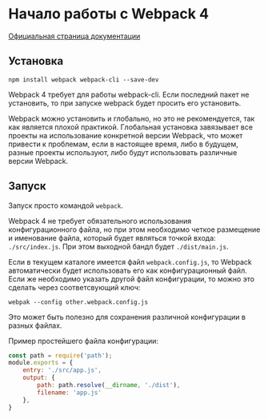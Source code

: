 # Начало работы с Webpack 4 #

[Официальная страница документации](https://webpack.js.org/guides/)

## Установка

```
npm install webpack webpack-cli --save-dev
```

Webpack 4 требует для работы webpack-cli. Если последний пакет не установить, то при запуске webpack будет просить его установить.

Webpack можно установить и глобально, но это не рекомендуется, так как является плохой практикой. Глобальная установка завязывает все проекты на использование конкретной версии Webpack, что может привести к проблемам, если в настоящее время, либо в будущем, разные проекты используют, либо будут использовать различные версии Webpack.

## Запуск

Запуск просто командой `webpack`.

Webpack 4 не требует обязательного использования конфигурационного файла, но при этом необходимо четкое размещение и именование файла, который будет являться точкой входа: `./src/index.js`. При этом выходной бандл будет `./dist/main.js`.

Если в текущем каталоге имеется файл `webpack.config.js`, то Webpack автоматически будет использовать его как конфигурационный файл. Если же необходимо указать другой файл конфигурации, то можно это сделать через соответсвующий ключ:
```
webpak --config other.webpack.config.js
```
Это может быть полезно для сохранения различной конфигурации в разных файлах.

Пример простейшего файла конфигурации:
```javascript
const path = require('path');
module.exports = {
    entry: './src/app.js',
    output: {
        path: path.resolve(__dirname, './dist'),
        filename: 'app.js'
    },
}
```

